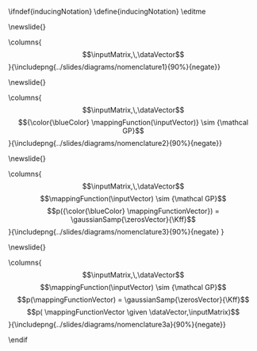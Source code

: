 \ifndef{inducingNotation}
\define{inducingNotation}
\editme

\newslide{}

\columns{$$\inputMatrix,\,\dataVector$$}{\includepng{../slides/diagrams/nomenclature1}{90%}{negate}}


\newslide{}

\columns{$$\inputMatrix,\,\dataVector$$  $${\color{\blueColor} \mappingFunction(\inputVector)} \sim {\mathcal GP}$$}{\includepng{../slides/diagrams/nomenclature2}{90%}{negate}}

\newslide{}

\columns{$$\inputMatrix,\,\dataVector$$ $$\mappingFunction(\inputVector) \sim {\mathcal GP}$$$$p({\color{\blueColor} \mappingFunctionVector}) = \gaussianSamp{\zerosVector}{\Kff}$$}{\includepng{../slides/diagrams/nomenclature3}{90%}{negate}
}

\newslide{}

\columns{$$\inputMatrix,\,\dataVector$$ $$\mappingFunction(\inputVector) \sim {\mathcal GP}$$ $$p(\mappingFunctionVector) = \gaussianSamp{\zerosVector}{\Kff}$$  $$p( \mappingFunctionVector \given \dataVector,\inputMatrix)$$}{\includepng{../slides/diagrams/nomenclature3a}{90%}{negate}}

\endif
